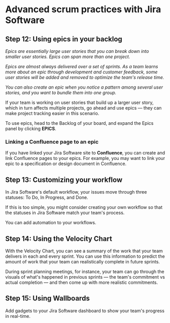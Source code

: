 # Advanced scrum practices with Jira Software

## Step 12: Using epics in your backlog

*Epics are essentially large user stories that you can break down into smaller user stories. Epics can span more than one project.* 

*Epics are almost always delivered over a set of sprints. As a team learns more about an epic through development and customer feedback, some user stories will be added and removed to optimize the team's release time.*

*You can also create an epic when you notice a pattern among several user stories, and you want to bundle them into one group.*

If your team is working on user stories that build up a larger user story, which in turn affects multiple projects, go ahead and use epics — they can make project tracking easier in this scenario.

To use epics, head to the Backlog of your board, and expand the Epics panel by clicking **EPICS**.

### Linking a Confluence page to an epic

If you have linked your Jira Software site to **Confluence**, you can create and link Confluence pages to your epics. For example, you may want to link your epic to a specification or design document in Confluence.


## Step 13: Customizing your workflow

In Jira Software's default workflow, your issues move through three statuses: To Do, In Progress, and Done.

If this is too simple, you might consider creating your own workflow so that the statuses in Jira Software match your team's process.

You can add automation to your workflows.


## Step 14: Using the Velocity Chart

With the Velocity Chart, you can see a summary of the work that your team delivers in each and every sprint. You can use this information to predict the amount of work that your team can realistically complete in future sprints. 

During sprint planning meetings, for instance, your team can go through the visuals of what's happened in previous sprints — the team's commitment vs actual completion — and then come up with more realistic commitments.


## Step 15: Using Wallboards

Add gadgets to your Jira Software dashboard to show your team's progress in real-time.